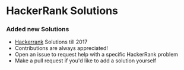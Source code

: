# HackerRank Solutions #

### Added new Solutions ###

* [Hackerrank](https://www.hackerrank.com/) Solutions till 2017
* Contributions are always appreciated!
* Open an issue to request help with a specific HackerRank problem
* Make a pull request if you'd like to add a solution yourself


